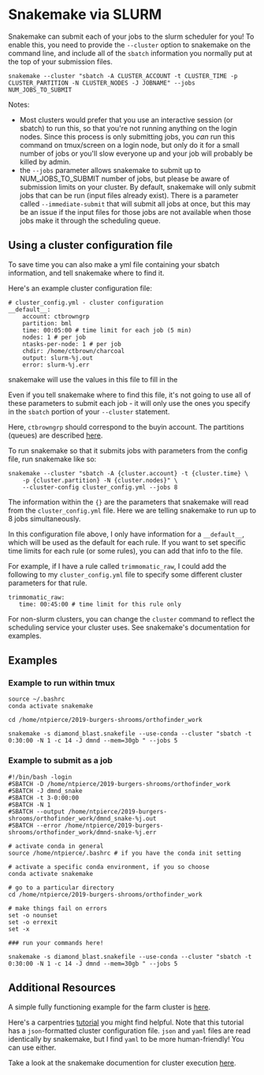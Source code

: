 # Snakemake via SLURM

Snakemake can submit each of your jobs to the slurm scheduler for you! To enable this, you need to provide the `--cluster` option to snakemake on the command line, and include all of the `sbatch` information you normally put at the top of your submission files.


```
snakemake --cluster "sbatch -A CLUSTER_ACCOUNT -t CLUSTER_TIME -p CLUSTER_PARTITION -N CLUSTER_NODES -J JOBNAME" --jobs NUM_JOBS_TO_SUBMIT
```
Notes: 
  - Most clusters would prefer that you use an interactive session (or sbatch) to run this, so that you're not running anything on the login nodes. Since this process is only submitting jobs, you _can_ run this command on tmux/screen on a login node, but only do it for a small number of jobs or you'll slow everyone up and your job will probably be killed by admin.
 - the `--jobs` parameter allows snakemake to submit up to NUM_JOBS_TO_SUBMIT number of jobs, but please be aware of submission limits on your cluster. By default, snakemake will only submit jobs that can be run (input files already exist). There is a parameter called `--immediate-submit` that will submit all jobs at once, but this may be an issue if the input files for those jobs are not available when those jobs make it through the scheduling queue.

## Using a cluster configuration file

To save time you can also make a yml file containing your sbatch information, and tell snakemake where to find it.

Here's an example cluster configuration file:
```
# cluster_config.yml - cluster configuration
__default__:
    account: ctbrowngrp
    partition: bml
    time: 00:05:00 # time limit for each job (5 min)
    nodes: 1 # per job
    ntasks-per-node: 1 # per job
    chdir: /home/ctbrown/charcoal
    output: slurm-%j.out
    error: slurm-%j.err
```

snakemake will use the values in this file to fill in the 

Even if you tell snakemake where to find this file, it's not going to use all of these parameters to submit each job - it will only use the ones you specify in the `sbatch` portion of your `--cluster` statement.

Here, `ctbrowngrp` should correspond to the buyin account. The
partitions (queues) are described
[here](https://github.com/dib-lab/farm-notes/blob/master/partitions.md).

To run snakemake so that it submits jobs with parameters from the
config file, run snakemake like so:

```
snakemake --cluster "sbatch -A {cluster.account} -t {cluster.time} \
    -p {cluster.partition} -N {cluster.nodes}" \
    --cluster-config cluster_config.yml --jobs 8
```

The information within the `{}` are the parameters that snakemake will
read from the `cluster_config.yml` file. Here we are telling snakemake to
run up to 8 jobs simultaneously.

In this configuration file above, I only have information for a
`__default__`, which will be used as the default for each rule. If you
want to set specific time limits for each rule (or some rules), you
can add that info to the file.

For example, if I have a rule called `trimmomatic_raw`, I could add
the following to my `cluster_config.yml` file to specify some
different cluster parameters for that rule.

```
trimmomatic_raw:
   time: 00:45:00 # time limit for this rule only
```

For non-slurm clusters, you can change the `cluster` command to
reflect the scheduling service your cluster uses. See snakemake's
documentation for examples.

## Examples

### Example to run within tmux
```
source ~/.bashrc
conda activate snakemake

cd /home/ntpierce/2019-burgers-shrooms/orthofinder_work

snakemake -s diamond_blast.snakefile --use-conda --cluster "sbatch -t 0:30:00 -N 1 -c 14 -J dmnd --mem=30gb " --jobs 5
```

### Example to submit as a job
```
#!/bin/bash -login
#SBATCH -D /home/ntpierce/2019-burgers-shrooms/orthofinder_work
#SBATCH -J dmnd_snake 
#SBATCH -t 3-0:00:00
#SBATCH -N 1
#SBATCH --output /home/ntpierce/2019-burgers-shrooms/orthofinder_work/dmnd_snake-%j.out
#SBATCH --error /home/ntpierce/2019-burgers-shrooms/orthofinder_work/dmnd-snake-%j.err

# activate conda in general
source /home/ntpierce/.bashrc # if you have the conda init setting

# activate a specific conda environment, if you so choose
conda activate snakemake 

# go to a particular directory
cd /home/ntpierce/2019-burgers-shrooms/orthofinder_work 

# make things fail on errors
set -o nounset
set -o errexit
set -x

### run your commands here!

snakemake -s diamond_blast.snakefile --use-conda --cluster "sbatch -t 0:30:00 -N 1 -c 14 -J dmnd --mem=30gb " --jobs 5
```

## Additional Resources

A simple fully functioning example for the farm cluster is
[here](https://github.com/ctb/2019-snakemake-slurm).

Here's a carpentries
[tutorial](https://hpc-carpentry.github.io/hpc-python/17-cluster/) you
might find helpful. Note that this tutorial has a `json`-formatted
cluster configuration file. `json` and `yaml` files are read
identically by snakemake, but I find `yaml` to be more human-friendly!
You can use either.

Take a look at the snakemake documention for cluster execution [here](https://snakemake.readthedocs.io/en/stable/executable.html#cluster-execution).
